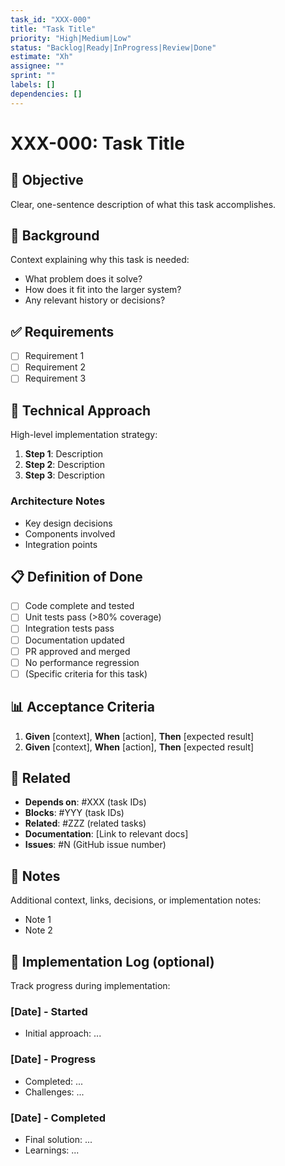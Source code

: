 ```yaml
---
task_id: "XXX-000"
title: "Task Title"
priority: "High|Medium|Low"
status: "Backlog|Ready|InProgress|Review|Done"
estimate: "Xh"
assignee: ""
sprint: ""
labels: []
dependencies: []
---
```


# XXX-000: Task Title

## 🎯 Objective

Clear, one-sentence description of what this task accomplishes.

## 📖 Background

Context explaining why this task is needed:
- What problem does it solve?
- How does it fit into the larger system?
- Any relevant history or decisions?

## ✅ Requirements

- [ ] Requirement 1
- [ ] Requirement 2
- [ ] Requirement 3

## 🔧 Technical Approach

High-level implementation strategy:

1. **Step 1**: Description
2. **Step 2**: Description
3. **Step 3**: Description

### Architecture Notes

- Key design decisions
- Components involved
- Integration points

## 📋 Definition of Done

- [ ] Code complete and tested
- [ ] Unit tests pass (>80% coverage)
- [ ] Integration tests pass
- [ ] Documentation updated
- [ ] PR approved and merged
- [ ] No performance regression
- [ ] (Specific criteria for this task)

## 📊 Acceptance Criteria

1. **Given** [context], **When** [action], **Then** [expected result]
2. **Given** [context], **When** [action], **Then** [expected result]

## 🔗 Related

- **Depends on**: #XXX (task IDs)
- **Blocks**: #YYY (task IDs)
- **Related**: #ZZZ (related tasks)
- **Documentation**: [Link to relevant docs]
- **Issues**: #N (GitHub issue number)

## 📝 Notes

Additional context, links, decisions, or implementation notes:

- Note 1
- Note 2

## 🚧 Implementation Log (optional)

Track progress during implementation:

### [Date] - Started
- Initial approach: ...

### [Date] - Progress
- Completed: ...
- Challenges: ...

### [Date] - Completed
- Final solution: ...
- Learnings: ...
